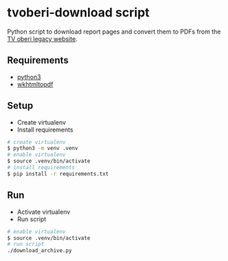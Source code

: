 # tvoberi-download script

Python script to download report pages and convert them to PDFs from the [TV oberi legacy website](https://legacy.tvo.ch/).

## Requirements

- [python3](https://www.python.org/downloads/)
- [wkhtmltopdf](https://wkhtmltopdf.org/)

## Setup

- Create virtualenv
- Install requirements

```bash
# create virtualenv
$ python3 -m venv .venv
# enable virtualenv 
$ source .venv/bin/activate
# install requirements
$ pip install -r requirements.txt
```

## Run

- Activate virtualenv
- Run script

```bash
# enable virtualenv 
$ source .venv/bin/activate
# run script
./download_archive.py
```

